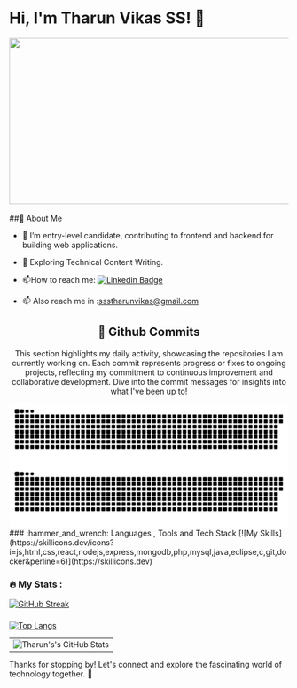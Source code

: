 <!--
**Tharunvikas55/Tharunvikas55** is a ✨ _special_ ✨ repository because its `README.md` (this file) appears on your GitHub profile.

Here are some ideas to get you started:

- 🔭 I’m currently working on ...
- 🌱 I’m currently learning ...
- 👯 I’m looking to collaborate on ...
- 🤔 I’m looking for help with ...
- 💬 Ask me about ...
- 📫 How to reach me: ...
- 😄 Pronouns: ...
- ⚡ Fun fact: ...
-->

 # Hi, I'm Tharun Vikas SS! 👋
 
<img src="https://media.giphy.com/media/dWesBcTLavkZuG35MI/giphy.gif" width="600" height="300"/>


   ##🚀 About Me
<!--     <p><img src="termina-gh.gif" alt="Terminal GH GIF" /></p> -->

 - :telescope: I’m entry-level candidate, contributing to frontend and backend for building web applications.
  
- :seedling: Exploring Technical Content Writing.
  
- :mailbox:How to reach me: [![Linkedin Badge](https://img.shields.io/badge/-tharunvikas55-blue?style=flat&logo=Linkedin&logoColor=white)](https://www.linkedin.com/in/tharunvikas55/)

- 📫 Also reach me in :ssstharunvikas@gmail.com


<div align="center">
  <h2>🚀 Github Commits</h2>
    <p>This section highlights my daily activity, showcasing the repositories I am currently working on. Each commit represents progress or fixes to ongoing projects, reflecting my commitment to continuous improvement and collaborative development. Dive into the commit messages for insights into what I've been up to!</p>
  <img src="https://raw.githubusercontent.com/zanepearton/zanepearton/output/github-contribution-grid-snake-dark.svg#gh-dark-mode-only" alt="GitHub Contribution Grid Snake Animation Dark Mode"/>
  <img src="https://raw.githubusercontent.com/zanepearton/zanepearton/output/github-contribution-grid-snake.svg#gh-light-mode-only" alt="GitHub Contribution Grid Snake Animation Light Mode"/>
</div>
### :hammer_and_wrench: Languages , Tools and Tech Stack
[![My Skills](https://skillicons.dev/icons?i=js,html,css,react,nodejs,express,mongodb,php,mysql,java,eclipse,c,git,docker&perline=6)](https://skillicons.dev)
  

### :fire: My Stats :
[![GitHub Streak](https://github-readme-streak-stats.herokuapp.com?user=Tharunvikas55&layout=compact&theme=vision-friendly-dark)](https://git.io/streak-stats)
###
[![Top Langs](https://github-readme-stats.vercel.app/api/top-langs/?username=Tharunvikas55&layout=compact&theme=vision-friendly-dark)](https://github.com/Tharunvikas55/github-readme-stats)

<table align="center" width="100%" height="100%" >
    <tr>
       <td><img style="border: none;" src="https://github-profile-summary-cards.vercel.app/api/cards/profile-details?username=Tharunvikas55&theme=github_dark" alt="Tharun's's GitHub Stats"/></td>   
<!--        <td><img style="border: none;" src="https://github-readme-streak-stats.herokuapp.com/?user=Tharunvikas55&theme=merko" alt="Zane's Contribution Streak"/></td> -->
    </tr>
 </table>
<!--  <table align="center" width="100%" height="100%" >
    <tr>
        <td><img style="border: none;" src="https://github-profile-summary-cards.vercel.app/api/cards/stats?username=zanepearton&theme=github_dark" alt="Zane's GitHub Stats"/></td>
        <td><img style="border: none;" src="https://github-profile-summary-cards.vercel.app/api/cards/productive-time?username=zanepearton&theme=github_dark&utcOffset=10" alt="Zane's GitHub Stats"/>
        <td><img style="border: none;" src="https://github-profile-summary-cards.vercel.app/api/cards/repos-per-language?username=zanepearton&theme=github_dark" alt="Zane's GitHub Stats"/></td>
        <td><img style="border: none;" src="https://github-profile-summary-cards.vercel.app/api/cards/most-commit-language?username=zanepearton&theme=github_dark" alt="Zane's GitHub Stats"/></td>
    </tr>
 </table> -->


Thanks for stopping by! Let's connect and explore the fascinating world of technology together. 🚀


